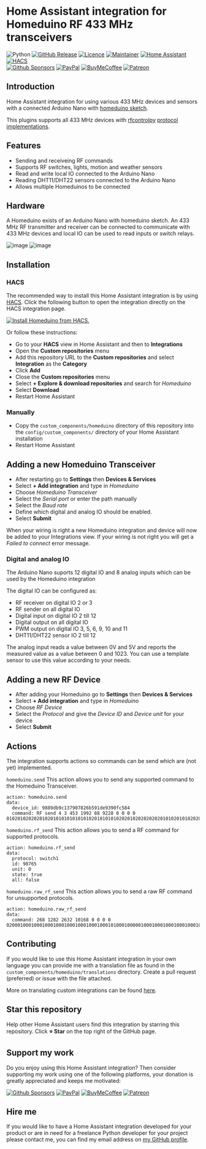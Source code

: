 # Home Assistant integration for Homeduino RF 433 MHz transceivers

![Python][python-shield]
[![GitHub Release][releases-shield]][releases]
[![Licence][license-shield]][license]
[![Maintainer][maintainer-shield]][maintainer]
[![Home Assistant][homeassistant-shield]][homeassistant]
[![HACS][hacs-shield]][hacs]  
[![Github Sponsors][github-shield]][github]
[![PayPal][paypal-shield]][paypal]
[![BuyMeCoffee][buymecoffee-shield]][buymecoffee]
[![Patreon][patreon-shield]][patreon]

## Introduction

Home Assistant integration for using various 433 MHz devices and sensors with a connected Arduino
Nano with [homeduino sketch](https://github.com/pimatic/homeduino).

This plugins supports all 433 MHz devices with [rfcontrolpy](https://github.com/rrooggiieerr/rfcontrolpy/)
[protocol implementations](https://github.com/rrooggiieerr/rfcontrolpy/blob/master/protocols.md).

## Features

* Sending and receiveing RF commands
* Supports RF switches, lights, motion and weather sensors
* Read and write local IO connected to the Arduino Nano
* Reading DHT11/DHT22 sensors connected to the Arduino Nano
* Allows multiple Homeduinos to be connected

## Hardware

A Homeduino exists of an Arduino Nano with homeduino sketch. An 433 MHz RF transmitter and receiver
can be connected to communicate with 433 MHz devices and local IO can be used to read inputs or
switch relays.

![image](https://raw.githubusercontent.com/rrooggiieerr/homeassistant-homeduino/main/homeduino1.jpg)
![image](https://raw.githubusercontent.com/rrooggiieerr/homeassistant-homeduino/main/homeduino2.jpg)

## Installation

### HACS

The recommended way to install this Home Assistant integration is by using [HACS][hacs].
Click the following button to open the integration directly on the HACS integration page.

[![Install Homeduino from HACS.](https://my.home-assistant.io/badges/hacs_repository.svg)](https://my.home-assistant.io/redirect/hacs_repository/?owner=rrooggiieerr&repository=homeassistant-homeduino&category=integration)

Or follow these instructions:

- Go to your **HACS** view in Home Assistant and then to **Integrations**
- Open the **Custom repositories** menu
- Add this repository URL to the **Custom repositories** and select
**Integration** as the **Category**
- Click **Add**
- Close the **Custom repositories** menu
- Select **+ Explore & download repositories** and search for *Homeduino*
- Select **Download**
- Restart Home Assistant

### Manually

- Copy the `custom_components/homeduino` directory of this repository into the
`config/custom_components/` directory of your Home Assistant installation
- Restart Home Assistant

## Adding a new Homeduino Transceiver

- After restarting go to **Settings** then **Devices & Services**
- Select **+ Add integration** and type in *Homeduino*
- Choose *Homeduino Transceiver*
- Select the *Serial port* or enter the path manually
- Select the *Baud rate*
- Define which digital and analog IO should be enabled.
- Select **Submit**

When your wiring is right a new Homeduino integration and device will now
be added to your Integrations view. If your wiring is not right you will get a
*Failed to connect* error message.

### Digital and analog IO

The Arduino Nano suports 12 digital IO and 8 analog inputs which can be used by the Homeduino integration

The digital IO can be configured as:
- RF receiver on digital IO 2 or 3
- RF sender on all digital IO
- Digital input on digital IO 2 till 12
- Digital output on all digital IO
- PWM output on digital IO 3, 5, 6, 9, 10 and 11 
- DHT11/DHT22 sensor IO 2 till 12

The analog input reads a value between 0V and 5V and reports the measured value as a value between 0 and 1023. You can use a template sensor to use this value according to your needs.

## Adding a new RF Device

- After adding your Homeduino go to **Settings** then **Devices & Services**
- Select **+ Add integration** and type in *Homeduino*
- Choose *RF Device*
- Select the *Protocol* and give the *Device ID* and *Device unit* for your device
- Select **Submit**

## Actions

The integration supports actions so commands can be send which are (not yet) implemented.

`homeduino.send`
This action allows you to send any supported command to the Homeduino Transceiver.

```
action: homeduino.send
data:
  device_id: 9889db9c137907826b591de9390fc584
  command: RF send 4 3 453 1992 88 9228 0 0 0 0 01020102020201020101010101010102010101010202010202020202010102010102020203
```

`homeduino.rf_send`
This action allows you to send a RF command for supported protocols.

```
action: homeduino.rf_send
data:
  protocol: switch1
  id: 98765
  unit: 0
  state: true
  all: false
```

`homeduino.raw_rf_send`
This action allows you to send a raw RF command for unsupported protocols.

```
action: homeduino.raw_rf_send
data:
  command: 268 1282 2632 10168 0 0 0 0 020001000100010001000100010001000100010100010000010001000100010001000101000100010000010001010001000001010000010100000101000001000103
```

## Contributing

If you would like to use this Home Assistant integration in your own language you can provide me
with a translation file as found in the `custom_components/homeduino/translations` directory.
Create a pull request (preferred) or issue with the file attached.

More on translating custom integrations can be found
[here](https://developers.home-assistant.io/docs/internationalization/custom_integration/).

## Star this repository

Help other Home Assistant users find this integration by starring this repository. Click **⭐ Star**
on the top right of the GitHub page.

## Support my work

Do you enjoy using this Home Assistant integration? Then consider supporting my work using one of
the following platforms, your donation is greatly appreciated and keeps me motivated:

[![Github Sponsors][github-shield]][github]
[![PayPal][paypal-shield]][paypal]
[![BuyMeCoffee][buymecoffee-shield]][buymecoffee]
[![Patreon][patreon-shield]][patreon]

## Hire me

If you would like to have a Home Assistant integration developed for your product or are in need
for a freelance Python developer for your project please contact me, you can find my email address
on [my GitHub profile](https://github.com/rrooggiieerr).

[python-shield]: https://img.shields.io/badge/python-3670A0?style=for-the-badge&logo=python&logoColor=ffdd54
[releases]: https://github.com/rrooggiieerr/homeassistant-homeduino/releases
[releases-shield]: https://img.shields.io/github/v/release/rrooggiieerr/homeassistant-homeduino?style=for-the-badge
[license]: ./LICENSE
[license-shield]: https://img.shields.io/github/license/rrooggiieerr/homeassistant-homeduino?style=for-the-badge
[maintainer]: https://github.com/rrooggiieerr
[maintainer-shield]: https://img.shields.io/badge/MAINTAINER-%40rrooggiieerr-41BDF5?style=for-the-badge
[homeassistant]: https://www.home-assistant.io/
[homeassistant-shield]: https://img.shields.io/badge/home%20assistant-%2341BDF5.svg?style=for-the-badge&logo=home-assistant&logoColor=white
[hacs]: https://hacs.xyz/
[hacs-shield]: https://img.shields.io/badge/HACS-Custom-41BDF5.svg?style=for-the-badge
[paypal]: https://paypal.me/seekingtheedge
[paypal-shield]: https://img.shields.io/badge/PayPal-00457C?style=for-the-badge&logo=paypal&logoColor=white
[buymecoffee]: https://www.buymeacoffee.com/rrooggiieerr
[buymecoffee-shield]: https://img.shields.io/badge/Buy%20Me%20a%20Coffee-ffdd00?style=for-the-badge&logo=buy-me-a-coffee&logoColor=black
[github]: https://github.com/sponsors/rrooggiieerr
[github-shield]: https://img.shields.io/badge/sponsor-30363D?style=for-the-badge&logo=GitHub-Sponsors&logoColor=#EA4AAA
[patreon]: https://www.patreon.com/seekingtheedge/creators
[patreon-shield]: https://img.shields.io/badge/Patreon-F96854?style=for-the-badge&logo=patreon&logoColor=white
